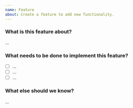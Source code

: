 ```yaml
---
name: Feature
about: Create a feature to add new functionality.
---
```


### What is this feature about?

…

### What needs to be done to implement this feature?

- [ ] …
- [ ] …
- [ ] …

### What else should we know?

…
